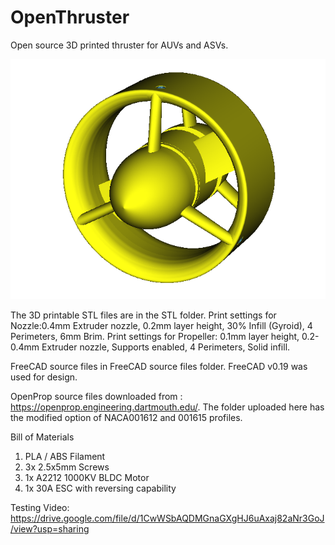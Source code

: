 # OpenThruster
Open source 3D printed thruster for AUVs and ASVs.

![alt text](https://github.com/DisCoLabIITK/OpenThruster/blob/main/Images/3D_Render.png?raw=true)

The 3D printable STL files are in the STL folder. 
Print settings for Nozzle:0.4mm Extruder nozzle, 0.2mm layer height, 30% Infill (Gyroid), 4 Perimeters, 6mm Brim.
Print settings for Propeller: 0.1mm layer height, 0.2-0.4mm Extruder nozzle, Supports enabled, 4 Perimeters, Solid infill.

FreeCAD source files in FreeCAD source files folder. FreeCAD v0.19 was used for design.

OpenProp source files downloaded from : https://openprop.engineering.dartmouth.edu/. The folder uploaded here has the modified option of NACA001612 and 001615 profiles.

Bill of Materials
1. PLA / ABS Filament
2. 3x 2.5x5mm Screws
3. 1x A2212 1000KV BLDC Motor
4. 1x 30A ESC with reversing capability


Testing Video: https://drive.google.com/file/d/1CwWSbAQDMGnaGXgHJ6uAxaj82aNr3GoJ/view?usp=sharing
